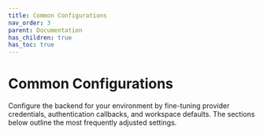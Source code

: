 ```yaml
---
title: Common Configurations
nav_order: 3
parent: Documentation
has_children: true
has_toc: true
---
```


# Common Configurations

Configure the backend for your environment by fine-tuning provider credentials, authentication callbacks, and workspace defaults. The sections below outline the most frequently adjusted settings.
